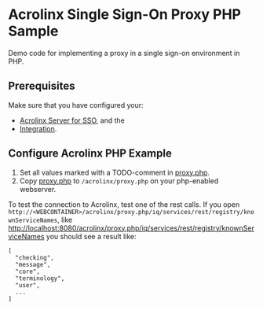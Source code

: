 # Acrolinx Single Sign-On Proxy PHP Sample

Demo code for implementing a proxy in a single sign-on environment in PHP.

## Prerequisites

Make sure that you have configured your:
* [Acrolinx Server for SSO](/README.md#configure-the-acrolinx-server), and the 
* [Integration](/README.md#acrolinx-proxy-sample#configure-the-integration).

## Configure Acrolinx PHP Example

1. Set all values marked with a TODO-comment in [proxy.php](proxy.php).
2. Copy [proxy.php](proxy.php) to `/acrolinx/proxy.php` on your php-enabled webserver.


To test the connection to Acrolinx, test one of the rest calls.
If you open `http://<WEBCONTAINER>/acrolinx/proxy.php/iq/services/rest/registry/knownServiceNames`, like [http://localhost:8080/acrolinx/proxy.php/iq/services/rest/registry/knownServiceNames](http://localhost:8080/acrolinx/proxy.php/iq/services/rest/registry/knownServiceNames) you should see a result like:

```
[
  "checking",
  "message",
  "core",
  "terminology",
  "user",
  ...
]
```